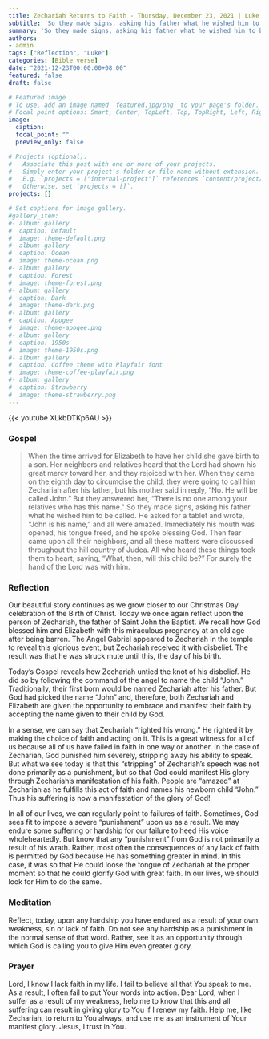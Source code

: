 ```yaml
---
title: Zechariah Returns to Faith - Thursday, December 23, 2021 | Luke 1:57-66
subtitle: 'So they made signs, asking his father what he wished him to be called.  He asked for a tablet and wrote, “John is his name,” and all were amazed.  Immediately his mouth was opened, his tongue freed, and he spoke blessing God.'
summary: 'So they made signs, asking his father what he wished him to be called.  He asked for a tablet and wrote, “John is his name,” and all were amazed.  Immediately his mouth was opened, his tongue freed, and he spoke blessing God.'
authors:
- admin
tags: ["Reflection", "Luke"]
categories: [Bible verse]
date: "2021-12-23T00:00:00+08:00"
featured: false
draft: false

# Featured image
# To use, add an image named `featured.jpg/png` to your page's folder.
# Focal point options: Smart, Center, TopLeft, Top, TopRight, Left, Right, BottomLeft, Bottom, BottomRight
image:
  caption:
  focal_point: ""
  preview_only: false

# Projects (optional).
#   Associate this post with one or more of your projects.
#   Simply enter your project's folder or file name without extension.
#   E.g. `projects = ["internal-project"]` references `content/project/deep-learning/index.md`.
#   Otherwise, set `projects = []`.
projects: []

# Set captions for image gallery.
#gallery_item:
#- album: gallery
#  caption: Default
#  image: theme-default.png
#- album: gallery
#  caption: Ocean
#  image: theme-ocean.png
#- album: gallery
#  caption: Forest
#  image: theme-forest.png
#- album: gallery
#  caption: Dark
#  image: theme-dark.png
#- album: gallery
#  caption: Apogee
#  image: theme-apogee.png
#- album: gallery
#  caption: 1950s
#  image: theme-1950s.png
#- album: gallery
#  caption: Coffee theme with Playfair font
#  image: theme-coffee-playfair.png
#- album: gallery
#  caption: Strawberry
#  image: theme-strawberry.png
---
```


{{< youtube XLkbDTKp6AU >}}

### Gospel
> When the time arrived for Elizabeth to have her child she gave birth to a son. Her neighbors and relatives heard that the Lord had shown his great mercy toward her, and they rejoiced with her. When they came on the eighth day to circumcise the child, they were going to call him Zechariah after his father, but his mother said in reply, “No. He will be called John.” But they answered her, “There is no one among your relatives who has this name." So they made signs, asking his father what he wished him to be called. He asked for a tablet and wrote, “John is his name,” and all were amazed. Immediately his mouth was opened, his tongue freed, and he spoke blessing God. Then fear came upon all their neighbors, and all these matters were discussed throughout the hill country of Judea. All who heard these things took them to heart, saying, “What, then, will this child be?” For surely the hand of the Lord was with him.

### Reflection
Our beautiful story continues as we grow closer to our Christmas Day celebration of the Birth of Christ.  Today we once again reflect upon the person of Zechariah, the father of Saint John the Baptist.  We recall how God blessed him and Elizabeth with this miraculous pregnancy at an old age after being barren.  The Angel Gabriel appeared to Zechariah in the temple to reveal this glorious event, but Zechariah received it with disbelief.  The result was that he was struck mute until this, the day of his birth.

Today’s Gospel reveals how Zechariah untied the knot of his disbelief.  He did so by following the command of the angel to name the child “John.”  Traditionally, their first born would be named Zechariah after his father.  But God had picked the name “John” and, therefore, both Zechariah and Elizabeth are given the opportunity to embrace and manifest their faith by accepting the name given to their child by God.

In a sense, we can say that Zechariah “righted his wrong.”  He righted it by making the choice of faith and acting on it.  This is a great witness for all of us because all of us have failed in faith in one way or another.  In the case of Zechariah, God punished him severely, stripping away his ability to speak.  But what we see today is that this “stripping” of Zechariah’s speech was not done primarily as a punishment, but so that God could manifest His glory through Zechariah’s manifestation of his faith.  People are “amazed” at Zechariah as he fulfills this act of faith and names his newborn child “John.”  Thus his suffering is now a manifestation of the glory of God!

In all of our lives, we can regularly point to failures of faith.  Sometimes, God sees fit to impose a severe “punishment” upon us as a result.  We may endure some suffering or hardship for our failure to heed His voice wholeheartedly.  But know that any “punishment” from God is not primarily a result of his wrath.  Rather, most often the consequences of any lack of faith is permitted by God because He has something greater in mind.  In this case, it was so that He could loose the tongue of Zechariah at the proper moment so that he could glorify God with great faith.  In our lives, we should look for Him to do the same.

### Meditation
Reflect, today, upon any hardship you have endured as a result of your own weakness, sin or lack of faith.  Do not see any hardship as a punishment in the normal sense of that word.  Rather, see it as an opportunity through which God is calling you to give Him even greater glory.

### Prayer
Lord, I know I lack faith in my life.  I fail to believe all that You speak to me.  As a result, I often fail to put Your words into action.  Dear Lord, when I suffer as a result of my weakness, help me to know that this and all suffering can result in giving glory to You if I renew my faith.  Help me, like Zechariah, to return to You always, and use me as an instrument of Your manifest glory.  Jesus, I trust in You.

